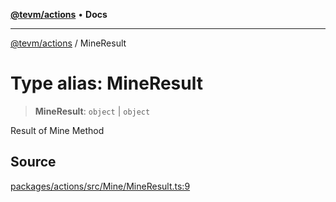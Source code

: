 [**@tevm/actions**](../README.md) • **Docs**

***

[@tevm/actions](../globals.md) / MineResult

# Type alias: MineResult

> **MineResult**: `object` \| `object`

Result of Mine Method

## Source

[packages/actions/src/Mine/MineResult.ts:9](https://github.com/evmts/tevm-monorepo/blob/main/packages/actions/src/Mine/MineResult.ts#L9)
